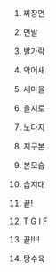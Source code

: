 1. 짜장면
2. 면발
3. 발가락
4. 악어새
5. 새마을
6. 을지로
7. 노다지
8. 지구본
9. 본모습
10. 습지대
11. 끝!
12. T G I F
12. 끝!!!!

13. 탕수육